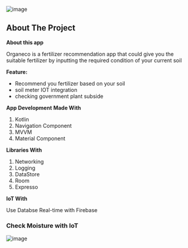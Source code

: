 ![image](https://drive.google.com/file/d/1H6HKbV5fh-gVY0h9otLK7xETAcNQc5uV/view)
## About The Project
<b>About this app</b>
<p>Organeco is a fertilizer recommendation app that could give you the suitable fertilizer by inputting the required condition of your current soil</p>

<b>Feature:</b>
- Recommend you fertilizer based on your soil
- soil meter IOT integration
- checking government plant subside 

<b>App Development</b>
<b>Made With</b>
1. Kotlin
2. Navigation Component
3. MVVM
4. Material Component

<b>Libraries With</b>
1. Networking
2. Logging
3. DataStore
4. Room
5. Expresso

<b>IoT With</b>
<p> Use Databse Real-time with Firebase</p>

### Check Moisture with IoT
![image](https://drive.google.com/file/d/1H4Oj1PQas92QRS4BsiE2y8zoCN48LKhV/view?usp=sharing)


